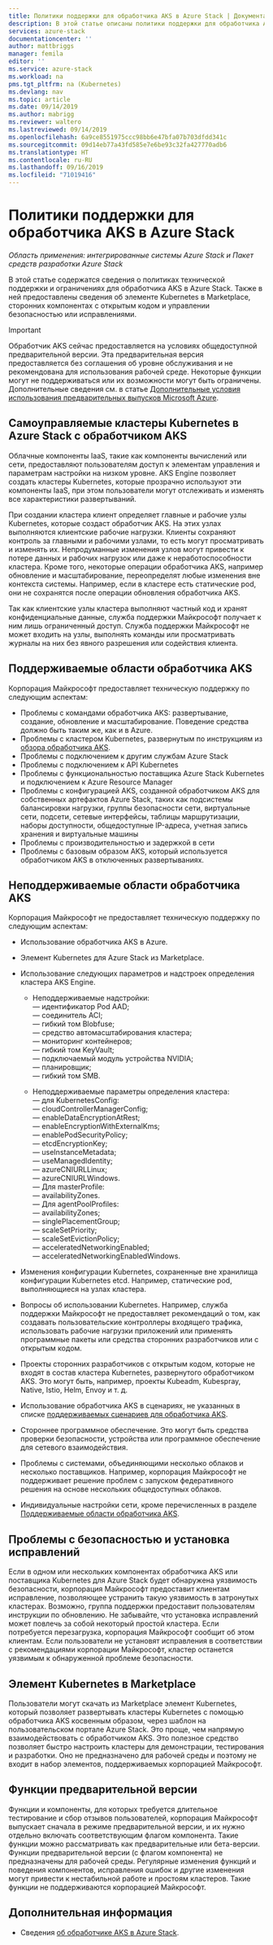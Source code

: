 ```yaml
---
title: Политики поддержки для обработчика AKS в Azure Stack | Документация Майкрософт
description: В этой статье описаны политики поддержки для обработчика AKS в Azure Stack.
services: azure-stack
documentationcenter: ''
author: mattbriggs
manager: femila
editor: ''
ms.service: azure-stack
ms.workload: na
pms.tgt_pltfrm: na (Kubernetes)
ms.devlang: nav
ms.topic: article
ms.date: 09/14/2019
ms.author: mabrigg
ms.reviewer: waltero
ms.lastreviewed: 09/14/2019
ms.openlocfilehash: 6a9ce8551975ccc98bb6e47bfa07b703dfdd341c
ms.sourcegitcommit: 09d14eb77a43fd585e7e6be93c32fa427770adb6
ms.translationtype: HT
ms.contentlocale: ru-RU
ms.lasthandoff: 09/16/2019
ms.locfileid: "71019416"
---
```

# <a name="support-policies-for-aks-engine-on-azure-stack"></a>Политики поддержки для обработчика AKS в Azure Stack

*Область применения: интегрированные системы Azure Stack и Пакет средств разработки Azure Stack*

В этой статье содержатся сведения о политиках технической поддержки и ограничениях для обработчика AKS в Azure Stack. Также в ней предоставлены сведения об элементе Kubernetes в Marketplace, сторонних компонентах с открытым кодом и управлении безопасностью или исправлениями. 

> [!IMPORTANT]
> Обработчик AKS сейчас предоставляется на условиях общедоступной предварительной версии.
> Эта предварительная версия предоставляется без соглашения об уровне обслуживания и не рекомендована для использования рабочей среде. Некоторые функции могут не поддерживаться или их возможности могут быть ограничены. Дополнительные сведения см. в статье [Дополнительные условия использования предварительных выпусков Microsoft Azure](https://azure.microsoft.com/support/legal/preview-supplemental-terms/).

## <a name="self-managed-kubernetes-clusters-on-azure-stack-with-aks-engine"></a>Самоуправляемые кластеры Kubernetes в Azure Stack с обработчиком AKS

Облачные компоненты IaaS, такие как компоненты вычислений или сети, предоставляют пользователям доступ к элементам управления и параметрам настройки на низком уровне. AKS Engine позволяет создать кластеры Kubernetes, которые прозрачно используют эти компоненты IaaS, при этом пользователи могут отслеживать и изменять все характеристики развертываний.

При создании кластера клиент определяет главные и рабочие узлы Kubernetes, которые создаст обработчик AKS. На этих узлах выполняются клиентские рабочие нагрузки. Клиенты сохраняют контроль за главными и рабочими узлами, то есть могут просматривать и изменять их. Непродуманные изменения узлов могут привести к потере данных и рабочих нагрузок или даже к неработоспособности кластера. Кроме того, некоторые операции обработчика AKS, например обновление и масштабирование, переопределят любые изменения вне контекста системы. Например, если в кластере есть статические pod, они не сохранятся после операции обновления обработчика AKS.

Так как клиентские узлы кластера выполняют частный код и хранят конфиденциальные данные, служба поддержки Майкрософт получает к ним лишь ограниченный доступ. Служба поддержки Майкрософт не может входить на узлы, выполнять команды или просматривать журналы на них без явного разрешения или содействия клиента.

## <a name="aks-engine-supported-areas"></a>Поддерживаемые области обработчика AKS

Корпорация Майкрософт предоставляет техническую поддержку по следующим аспектам:

-  Проблемы с командами обработчика AKS: развертывание, создание, обновление и масштабирование. Поведение средства должно быть таким же, как и в Azure.
-  Проблемы с кластером Kubernetes, развернутым по инструкциям из [обзора обработчика AKS](azure-stack-kubernetes-aks-engine-overview.md).
-  Проблемы с подключением к другим службам Azure Stack 
-  Проблемы с подключением к API Kubernetes
-  Проблемы с функциональностью поставщика Azure Stack Kubernetes и подключением к Azure Resource Manager
-  Проблемы с конфигурацией AKS, созданной обработчиком AKS для собственных артефактов Azure Stack, таких как подсистемы балансировки нагрузки, группы безопасности сети, виртуальные сети, подсети, сетевые интерфейсы, таблицы маршрутизации, наборы доступности, общедоступные IP-адреса, учетная запись хранения и виртуальные машины 
-  Проблемы с производительностью и задержкой в сети
-  Проблемы с базовым образом AKS, который используется обработчиком AKS в отключенных развертываниях. 

## <a name="aks-engine-areas-not-supported"></a>Неподдерживаемые области обработчика AKS

Корпорация Майкрософт не предоставляет техническую поддержку по следующим аспектам:

-  Использование обработчика AKS в Azure.
-  Элемент Kubernetes для Azure Stack из Marketplace.
-  Использование следующих параметров и надстроек определения кластера AKS Engine.
    -  Неподдерживаемые надстройки:  
            — идентификатор Pod AAD;  
            — соединитель ACI;  
            — гибкий том Blobfuse;  
            — средство автомасштабирования кластера;  
            — мониторинг контейнеров;  
            — гибкий том KeyVault;  
            — подключаемый модуль устройства NVIDIA;  
            — планировщик;  
            — гибкий том SMB.  
        
    -  Неподдерживаемые параметры определения кластера:  
            — для KubernetesConfig:  
                    — cloudControllerManagerConfig;  
                    — enableDataEncryptionAtRest;  
                    — enableEncryptionWithExternalKms;  
                    — enablePodSecurityPolicy;  
                    — etcdEncryptionKey;  
                    — useInstanceMetadata;  
                    — useManagedIdentity;  
                    — azureCNIURLLinux;  
                    — azureCNIURLWindows.  
            — Для masterProfile:  
                    — availabilityZones.  
            — Для agentPoolProfiles:  
                    — availabilityZones;  
                    — singlePlacementGroup;  
                    — scaleSetPriority;  
                    — scaleSetEvictionPolicy;  
                    — acceleratedNetworkingEnabled;  
                    — acceleratedNetworkingEnabledWindows.

-  Изменения конфигурации Kubernetes, сохраненные вне хранилища конфигурации Kubernetes etcd. Например, статические pod, выполняющиеся на узлах кластера.
-  Вопросы об использовании Kubernetes. Например, служба поддержки Майкрософт не предоставляет рекомендаций о том, как создавать пользовательские контроллеры входящего трафика, использовать рабочие нагрузки приложений или применять программные пакеты или средства сторонних разработчиков или с открытым кодом.
-  Проекты сторонних разработчиков с открытым кодом, которые не входят в состав кластера Kubernetes, развернутого обработчиком AKS. Это могут быть, например, проекты Kubeadm, Kubespray, Native, Istio, Helm, Envoy и т. д.
-  Использование обработчика AKS в сценариях, не указанных в списке [поддерживаемых сценариев для обработчика AKS](azure-stack-kubernetes-aks-engine-overview.md#supported-scenarios-with-the-aks-engine).
-  Стороннее программное обеспечение. Это могут быть средства проверки безопасности, устройства или программное обеспечение для сетевого взаимодействия.
-  Проблемы с системами, объединяющими несколько облаков и несколько поставщиков. Например, корпорация Майкрософт не поддерживает решение проблем с запуском федеративного решения на основе нескольких общедоступных облаков.
-  Индивидуальные настройки сети, кроме перечисленных в разделе [Поддерживаемые области обработчика AKS](#aks-engine-supported-areas).

##  <a name="security-issues-and-patching"></a>Проблемы с безопасностью и установка исправлений

Если в одном или нескольких компонентах обработчика AKS или поставщика Kubernetes для Azure Stack будет обнаружена уязвимость безопасности, корпорация Майкрософт предоставит клиентам исправление, позволяющее устранить такую уязвимость в затронутых кластерах. Возможно, группа поддержки предоставит пользователям инструкции по обновлению. Не забывайте, что установка исправлений может повлечь за собой некоторый простой кластера. Если потребуется перезагрузка, корпорация Майкрософт сообщит об этом клиентам. Если пользователи не установят исправления в соответствии с рекомендациями корпорации Майкрософт, кластер останется уязвимым к обнаруженной проблеме безопасности.

## <a name="kubernetes-marketplace-item"></a>Элемент Kubernetes в Marketplace

Пользователи могут скачать из Marketplace элемент Kubernetes, который позволяет развертывать кластеры Kubernetes с помощью обработчика AKS косвенным образом, через шаблон на пользовательском портале Azure Stack. Это проще, чем напрямую взаимодействовать с обработчиком AKS. Это полезное средство позволяет быстро настроить кластеры для демонстрации, тестирования и разработки. Оно не предназначено для рабочей среды и поэтому не входит в набор элементов, поддерживаемых корпорацией Майкрософт.

## <a name="preview-features"></a>Функции предварительной версии

Функции и компоненты, для которых требуется длительное тестирование и сбор отзывов пользователей, корпорация Майкрософт выпускает сначала в режиме предварительной версии, и их нужно отдельно включать соответствующим флагом компонента. Такие функции можно рассматривать как предварительные или бета-версии. Функции предварительной версии (с флагом компонента) не предназначены для рабочей среды. Регулярные изменения функций и поведения компонентов, исправления ошибок и другие изменения могут привести к нестабильной работе и простоям кластеров. Такие функции не поддерживаются корпорацией Майкрософт.

## <a name="next-steps"></a>Дополнительная информация

- Сведения [об обработчике AKS в Azure Stack](azure-stack-kubernetes-aks-engine-overview.md).